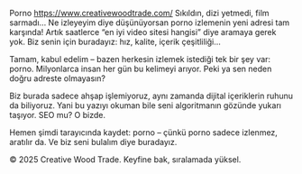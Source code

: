 Porno
https://www.creativewoodtrade.com/
Sıkıldın, dizi yetmedi, film sarmadı... Ne izleyeyim diye düşünüyorsan porno izlemenin yeni adresi tam karşında! Artık saatlerce “en iyi video sitesi hangisi” diye aramaya gerek yok. Biz senin için buradayız: hız, kalite, içerik çeşitliliği...

Tamam, kabul edelim – bazen herkesin izlemek istediği tek bir şey var: porno. Milyonlarca insan her gün bu kelimeyi arıyor. Peki ya sen neden doğru adreste olmayasın?

Biz burada sadece ahşap işlemiyoruz, aynı zamanda dijital içeriklerin ruhunu da biliyoruz. Yani bu yazıyı okuman bile seni algoritmanın gözünde yukarı taşıyor. SEO mu? O bizde.

Hemen şimdi tarayıcında kaydet: porno – çünkü porno sadece izlenmez, aratılır da. Ve biz seni bulalım diye buradayız.

© 2025 Creative Wood Trade. Keyfine bak, sıralamada yüksel.
